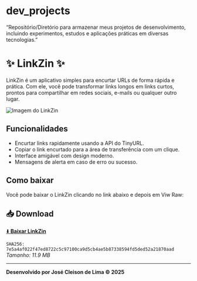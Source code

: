 # dev_projects
“Repositório/Diretório para armazenar meus projetos de desenvolvimento, incluindo experimentos, estudos e aplicações práticas em diversas tecnologias.”

# ✨ LinkZin ✨

LinkZin é um aplicativo simples para encurtar URLs de forma rápida e prática. Com ele, você pode transformar links longos em links curtos, prontos para compartilhar em redes sociais, e-mails ou qualquer outro lugar.

![Imagem do LinkZin](https://github.com/cleisonlima/dev_projects/raw/main/LinkZin.png)

## Funcionalidades

- Encurtar links rapidamente usando a API do TinyURL.
- Copiar o link encurtado para a área de transferência com um clique.
- Interface amigável com design moderno.
- Mensagens de alerta em caso de erro ou sucesso.

## Como baixar

Você pode baixar o LinkZin clicando no link abaixo e depois em Viw Raw:  

## 📥 Download

[⬇️ **Baixar LinkZin**](https://github.com/cleisonlima/dev_projects/releases/download/v1.0/LinkZin.exe)  

`SHA256: 7e5a4af022f47ed8722c5c97100ca9d5cb4ae5b87338594fd5ded52a21870aad`  
*Tamanho: 11.9 MB*  


---

**Desenvolvido por José Cleison de Lima © 2025**

